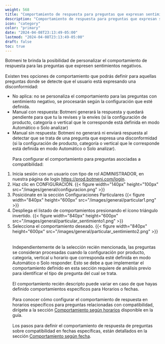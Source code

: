 ```yaml
---
weight: 568
title: "Comportamiento de respuesta para preguntas que expresan sentimiento negativo"
description: "Comportamiento de respuesta para preguntas que expresan sentimiento negativo"
icon: "category"
color: "primary"
date: "2024-04-08T23:13:49-05:00"
lastmod: "2024-04-08T23:13:49-05:00"
draft: false
toc: true
---
```

Botmeni te brinda la posibilidad de personalizar el comportamiento de respuesta para las preguntas que expresen sentimientos negativos.<br></br>
Existen tres opciones de comportamiento que podrás definir para aquellas preguntas donde se detecte que el usuario está expresando una disconformidad:
- No aplica: no se personaliza el comportamiento para las preguntas con sentimiento negativo, se procesarán según la configuración que esté definida. 
- Manual con respuesta: Botmeni generará la respuesta y quedará pendiente para que tu la revises y la envíes (si la configuración de producto, categoría o vertical que le corresponde está definida en modo Automático o Solo analizar)
- Manual sin respuesta: Botmeni no generará ni enviará respuesta al detectar que se trata de una pregunta que expresa una disconformidad (si la configuración de producto, categoría o vertical que le corresponde está definida en modo Automático o Solo analizar).
<br></br>
Para configurar el comportamiento para preguntas asociadas a compatibilidad:
1. Inicia sesión con un usuario con tipo de rol ADMINISTRADOR, en nuestra página de login <https://prod.botmeni.com/login>.
2. Haz clic en CONFIGURACIÓN.
{{< figure width="140px" height="100px" src="/images/general/configuracion.png" >}}
3. Posiciónate en la sección Configuraciones Particulares
{{< figure width="840px" height="600px" src="/images/general/particular1.png" >}}
4. Despliega el listado de comportamientos presionando el ícono triángulo invertido. 
{{< figure width="840px" height="600px" src="/images/general/particular_sentimiento1.png" >}}
5. Selecciona el comportamiento deseado.
{{< figure width="840px" height="600px" src="/images/general/particular_sentimiento2.png" >}}	
<br></br>
Independientemente de la selección recién mencionada, las preguntas se consideran procesadas cuando la configuración por producto, categoría, vertical u horario que corresponda esté definida en modo Automático o Solo responder. Esto se debe a que implementar el comportamiento definido en esta sección requiere de análisis previo para identificar el tipo de pregunta del cual se trata.<br></br>
El comportamiento recién descripto puede variar en caso de que hayas definido comportamientos específicos para Horarios o fechas.<br></br>
Para conocer cómo configurar el comportamiento de respuesta en horarios específicos para preguntas relacionadas con compatibilidad, dirígete a la sección [Comportamiento según horarios](../Configuración_comportamiento_respuesta/Horarios_solo_analizar.md) disponible en la guía.<br></br>
Los pasos para definir el comportamiento de respuesta de preguntas sobre compatibilidad en fechas específicas, están detallados en la sección [Comportamiento según fecha](../Configuración_comportamiento_respuesta/Dias_festivos.md).<br></br>
